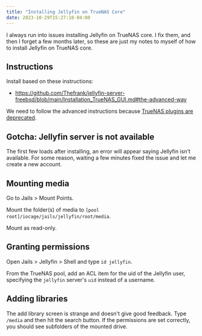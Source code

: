 ```yaml
---
title: "Installing Jellyfin on TrueNAS Core"
date: 2023-10-29T15:27:18-04:00
---
```


I always run into issues installing Jellyfin on TrueNAS core. I fix them, and then I forget a few months later, so these are just my notes to myself of how to install Jellyfin on TrueNAS core.

## Instructions

Install based on these instructions:

- <https://github.com/Thefrank/jellyfin-server-freebsd/blob/main/Installation_TrueNAS_GUI.md#the-advanced-way>

We need to follow the advanced instructions because [TrueNAS plugins are deprecated](https://www.truenas.com/community/threads/ffmpeg-error-in-fresh-nextcloud-jail.112033/#post-780590).

## Gotcha: Jellyfin server is not available

The first few loads after installing, an error will appear saying Jellyfin isn't available. For some reason, waiting a few minutes fixed the issue and let me create a new account.

## Mounting media

Go to Jails > Mount Points.

Mount the folder(s) of media to `[pool root]/iocage/jails/jellyfin/root/media`.

Mount as read-only.

## Granting permissions

Open Jails > Jellyfin > Shell and type `id jellyfin`.

From the TrueNAS pool, add an ACL item for the uid of the Jellyfin user, specifying the `jellyfin` server's `uid` instead of a username.

## Adding libraries

The add library screen is strange and doesn't give good feedback. Type `/media` and then hit the search button. If the permissions are set correctly, you should see subfolders of the mounted drive.
